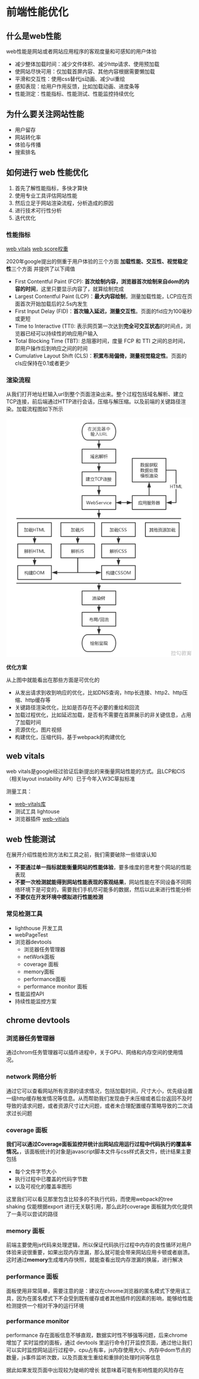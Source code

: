# 前端性能优化

## 什么是web性能

web性能是网站或者网站应用程序的客观度量和可感知的用户体验

- 减少整体加载时间：减少文件体积、减少http请求、使用预加载
- 使网站尽快可用：仅加载首屏内容、其他内容根据需要懒加载
- 平滑和交互性：使用css替代js动画、减少ui重绘
- 感知表现：给用户作用反馈，比如加载动画、进度条等
- 性能测定：性能指标、性能测试、性能监控持续优化

## 为什么要关注网站性能

- 用户留存
- 网站转化率
- 体验与传播
- 搜索排名

## 如何进行 web 性能优化

1. 首先了解性能指标，多快才算快
2. 使用专业工具评估网站性能
3. 然后立足于网站渲染流程，分析造成的原因
4. 进行技术可行性分析
5. 迭代优化

### 性能指标

[web vitals](https://web.dev/vitals/)
[web score权重](https://googlechrome.github.io/lighthouse/scorecalc/)

2020年google提出的侧重于用户体验的三个方面 **加载性能、交互性、视觉稳定性**三个方面
并提供了以下阈值

- First Contentful Paint (FCP): **首次绘制内容，浏览器首次绘制来自dom的内容的时间**，这里只要显示内容了，就算绘制完成
- Largest Contentful Paint (LCP)：**最大内容绘制**，测量加载性能，LCP应在页面首次开始加载后的2.5s内发生
- First Input Delay (FID)：**首次输入延迟，测量交互性**。页面的fid应为100毫秒或更短
- Time to Interactive (TTI): 表示网页第一次达到**完全可交互状态**的时间点，浏览器已经可以持续性的响应用户输入
- Total Blocking Time (TBT): 总阻塞时间，度量 FCP 和 TTI 之间的总时间，即用户操作后到响应之间的时间
- Cumulative Layout Shift (CLS)：**积累布局偏倚，测量视觉稳定性**。页面的cls应保持在0.1或者更少

### 渲染流程

从我们打开地址栏输入url到整个页面渲染出来。整个过程包括域名解析、建立TCP连接，前后端通过HTTP进行会话，压缩与解压缩。以及前端的关键路径渲染。加载流程图如下所示

![加载流程](../images/performance/1.jpg)

**优化方案**

从上图中就能看出在那些方面是可优化的

- 从发出请求到收到响应的优化，比如DNS查询，http长连接、http2、http压缩、http缓存等
- 关键路径渲染优化，比如是否存在不必要的重绘和回流
- 加载过程优化，比如延迟加载，是否有不需要在首屏展示的非关键信息，占用了加载时间
- 资源优化，图片视频
- 构建优化，压缩代码，基于webpack的构建优化

## web vitals

web vitals是google经过验证后新提出的来衡量网站性能的方式。且LCP和ClS（相关layout instability API）已于今年入W3C草拟标准

测量工具：
- [web-vitals库](https://github.com/GoogleChrome/web-vitals)
- 测试工具 lightouse
- 浏览器插件 [web-vitials](https://chrome.google.com/webstore/detail/web-vitals/ahfhijdlegdabablpippeagghigmibma)

## web 性能测试

在展开介绍性能检测方法和工具之前，我们需要破除一些错误认知

- **不要通过单一指标就能衡量网站的性能体验**，要多维度的思考整个网站的性能表现
- **不要一次检测就能得到网站性能表现的客观结果**，网站性能在不同设备不同网络环境下是可变的，需要我们手机尽可能多的数据，然后以此来进行性能分析
- **不要仅在开发环境中模拟进行性能检测**

### 常见检测工具

- lighthouse 开发工具
- webPageTest
- 浏览器devtools
  - 浏览器任务管理器
  - netWork面板
  - coverage 面板
  - memory面板
  - performance面板
  - performance monitor 面板
- 性能监控API
- 持续性能监控方案

## chrome devtools

### 浏览器任务管理器

通过chrom任务管理器可以插件进程中，关于GPU、网络和内存空间的使用情况。

### network 网络分析

通过它可以查看网站所有资源的请求情况，包括加载时间，尺寸大小，优先级设置一级http缓存触发情况等信息。从而帮助我们发现由于未压缩或者后台返回不及时导致的请求问题，或者资源尺寸过大问题，或者未合理配置缓存策略导致的二次请求过长问题

### coverage 面板

**我们可以通过Coverage面板监控并统计出网站应用运行过程中代码执行的覆盖率情况。**，该面板统计的对象是javascript脚本文件与css样式表文件，统计结果主要包括
- 每个文件字节大小
- 执行过程中已覆盖的代码字节数
- 以及可视化的覆盖率图形

这里我们可以看见那里包含比较多的不执行代码，而使用webpack的tree shaking 仅能根据export 进行无关联引用，那么此时coverage 面板就为优化提供了一条可以尝试的路径

### memory 面板

前端主要使用js代码来处理逻辑，所以保证代码执行过程中内存的良性循环对用户体验来说很重要，如果出现内存泄漏，那么就可能会带来网站应用卡顿或者崩溃。这时通过**memory**生成堆内存快照，就能查看出现内存泄漏的换届，进行解决


### performance 面板

面板使用非常简单，需要注意的是：建议在chrome浏览器的匿名模式下使用该工具，因为在匿名模式下不会受到既有缓存或者其他插件的因素的影响，能够给性能检测提供一个相对干净的运行环境

### performance monitor 

performance 存在面板信息不够直观，数据实时性不够强等问题，后来chrome 增加了 实时监控的面板，通过 devtools 里运行命令打开监控页面，通过他让我们可以实时监控网站运行过程中，cpu占有率，js内存使用大小、内存中dom节点的数量，js事件监听次数，以及页面发生重绘和重排的处理时间等信息

据此如果发现页面中出现较为陡峭的增长 就意味着可能有影响性能的风险存在